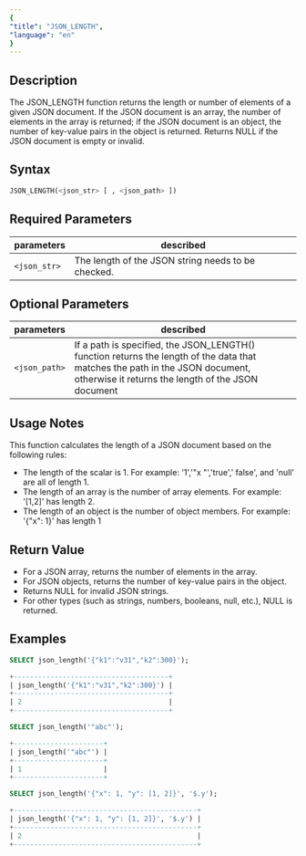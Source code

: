 ```yaml
---
{
"title": "JSON_LENGTH",
"language": "en"
}
---
```


<!-- 
Licensed to the Apache Software Foundation (ASF) under one
or more contributor license agreements.  See the NOTICE file
distributed with this work for additional information
regarding copyright ownership.  The ASF licenses this file
to you under the Apache License, Version 2.0 (the
"License"); you may not use this file except in compliance
with the License.  You may obtain a copy of the License at

  http://www.apache.org/licenses/LICENSE-2.0

Unless required by applicable law or agreed to in writing,
software distributed under the License is distributed on an
"AS IS" BASIS, WITHOUT WARRANTIES OR CONDITIONS OF ANY
KIND, either express or implied.  See the License for the
specific language governing permissions and limitations
under the License.
-->

## Description
The JSON_LENGTH function returns the length or number of elements of a given JSON document. If the JSON document is an array, the number of elements in the array is returned; if the JSON document is an object, the number of key-value pairs in the object is returned. Returns NULL if the JSON document is empty or invalid.

## Syntax

```sql
JSON_LENGTH(<json_str> [ , <json_path> ])
```

## Required Parameters

| parameters| described|
|------|------|
| `<json_str>`| The length of the JSON string needs to be checked. |

## Optional Parameters
| parameters| described|
|------|------|
| `<json_path>`| If a path is specified, the JSON_LENGTH() function returns the length of the data that matches the path in the JSON document, otherwise it returns the length of the JSON document|

## Usage Notes
This function calculates the length of a JSON document based on the following rules:
- The length of the scalar is 1. For example: '1','"x "','true',' false', and 'null' are all of length 1.
- The length of an array is the number of array elements. For example: '[1,2]' has length 2.
- The length of an object is the number of object members. For example: '{"x": 1}' has length 1

## Return Value

- For a JSON array, returns the number of elements in the array.
- For JSON objects, returns the number of key-value pairs in the object.
- Returns NULL for invalid JSON strings.
- For other types (such as strings, numbers, booleans, null, etc.), NULL is returned.

## Examples

```sql
SELECT json_length('{"k1":"v31","k2":300}');
```

```sql
+--------------------------------------+
| json_length('{"k1":"v31","k2":300}') |
+--------------------------------------+
| 2                                    |
+--------------------------------------+
```
```sql
SELECT json_length('"abc"');
```
```sql
+----------------------+
| json_length('"abc"') |
+----------------------+
| 1                    |
+----------------------+
```
```sql
SELECT json_length('{"x": 1, "y": [1, 2]}', '$.y');
```
```sql
+---------------------------------------------+
| json_length('{"x": 1, "y": [1, 2]}', '$.y') |
+---------------------------------------------+
| 2                                           |
+---------------------------------------------+
```